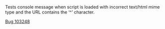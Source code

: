 Tests console message when script is loaded with incorrect text/html mime type and the URL contains the ‘^’ character.

[Bug 103248](https://bugs.webkit.org/show_bug.cgi?id=103248)

